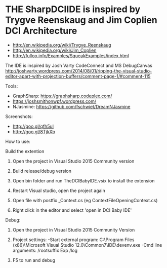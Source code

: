 # THE SharpDCIIDE is inspired by Trygve Reenskaug and Jim Coplien DCI Architecture

- http://en.wikipedia.org/wiki/Trygve_Reenskaug
- http://en.wikipedia.org/wiki/Jim_Coplien
- http://fulloo.info/Examples/SqueakExamples/index.html

The IDE is inspired by Josh Varty CodeConnect and MS DebugCanvas
http://joshvarty.wordpress.com/2014/08/01/ripping-the-visual-studio-editor-apart-with-projection-buffers/comment-page-1/#comment-115

Tools: 
- GraphSharp: https://graphsharp.codeplex.com/
- https://joshsmithonwpf.wordpress.com/
- NJasmine: https://github.com/fschwiet/DreamNJasmine
 
Screenshots:
- http://goo.gl/qfh5uI
- http://goo.gl/8TjkXb

How to use:

Build the extention

1) Open the project in Visual Studio 2015 Community version

2) Build release/debug version

3) Open bin folder and run TheDCIBabyIDE.vsix to install the extension

4) Restart Visual studio, open the project again 

5) Open file with postfix _Context.cs (eg ContextFileOpeningContext.cs)

6) Right click in the editor and select 'open in DCI Baby IDE'


Debug:

1) Open the project in Visual Studio 2015 Community Version

2) Project settings:
-Start external program:
C:\Program Files (x86)\Microsoft Visual Studio 12.0\Common7\IDE\devenv.exe
-Cmd line arguments:
/rootsuffix Exp /log

3) F5 to run and debug

